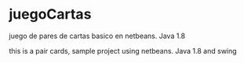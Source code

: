 # juegoCartas
juego de pares de cartas basico en netbeans. Java 1.8

this is a pair cards, sample project using netbeans. Java 1.8 and swing
